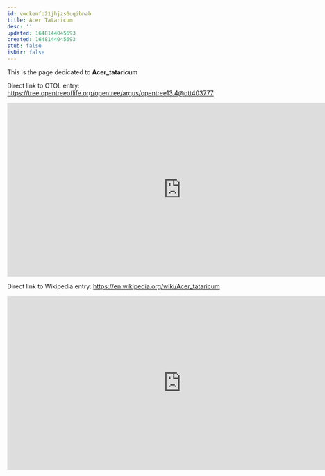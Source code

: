 ```yaml
---
id: vwckemfo21jhjzs6uqibnab
title: Acer Tataricum
desc: ''
updated: 1648144045693
created: 1648144045693
stub: false
isDir: false
---
```

This is the page dedicated to **Acer_tataricum**


Direct link to OTOL entry: https://tree.opentreeoflife.org/opentree/argus/opentree13.4@ott403777



<html>
    <body>
    <iframe src="https://tree.opentreeoflife.org/opentree/argus/opentree13.4@ott403777"
    width="800" height="400" frameborder="0" allowfullscreen> </iframe>
    </body>
</html>
    


Direct link to Wikipedia entry: https://en.wikipedia.org/wiki/Acer_tataricum



<html>
    <body>
    <iframe src="https://en.wikipedia.org/wiki/Acer_tataricum"
    width="800" height="400" frameborder="0" allowfullscreen> </iframe>
    </body>
</html>
    
